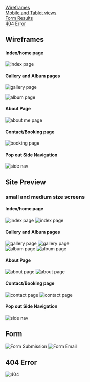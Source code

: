 [Wireframes](#wireframes)\
[Mobile and Tablet views](#site-preview)\
[Form Results](#form)\
[404 Error](#404-error)

## Wireframes

#### Index/home page

![index page](assets/readme/wireframes/index.png)

#### Gallery and Album pages

![gallery page](assets/readme/wireframes/gallery.png)

![album page](assets/readme/wireframes/album.png)

#### About Page

![about me page](assets/readme/wireframes/about.png)

#### Contact/Booking page

![booking page](assets/readme/wireframes/contact.png)

#### Pop out Side Navigation

![side nav](assets/readme/wireframes/sidenav.png)

## Site Preview 

### small and medium size screens

#### Index/home page

![index page](assets/readme/tablet/index-tablet.PNG)
![index page](assets/readme/mobile/index-mob.PNG)

#### Gallery and Album pages

![gallery page](assets/readme/tablet/gallery-tablet.PNG)
![gallery page](assets/readme/mobile/gallery-mob.PNG)\
![album page](assets/readme/tablet/album-tablet.jpeg)
![album page](assets/readme/mobile/album-mob.PNG)

#### About Page

![about page](assets/readme/tablet/about-tablet.PNG)
![about page](assets/readme/mobile/about-mob.PNG)

#### Contact/Booking page

![contact page](assets/readme/tablet/contact-tablet.PNG)
![contact page](assets/readme/mobile/contact-mob.PNG)

#### Pop out Side Navigation

![side nav](assets/readme/mobile/nav-mob.PNG)

## Form

![Form Submission](assets/readme/formsubmitted.png)
![Form Email](assets/readme/formemail.png)

## 404 Error

![404](assets/readme/404.png)